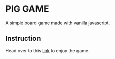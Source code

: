 # PIG GAME

A simple board game made with vanilla javascript.

## Instruction

Head over to this [link](Soumya-Dey.github.io) to enjoy the game.
